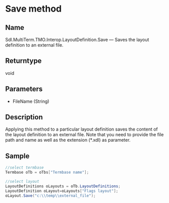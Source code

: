 # Save method

## Name

Sdl.MultiTerm.TMO.Interop.LayoutDefinition.Save —          Saves the layout definition to an external file.

## Returntype

void

## Parameters

* FileName (String)

## Description



Applying this method to a particular layout definition saves the content of the layout definition to an external file. Note that you need to provide the file path and name as well as the extension (\*.xdl) as parameter.



## Sample


```cs
//select termbase
Termbase oTb = oTbs["Termbase name"];

//select layout
LayoutDefinitions oLayouts = oTb.LayoutDefinitions;
LayoutDefinition oLayout=oLayouts["Flags layout"];
oLayout.Save("c:\\temp\\external_file");
```
